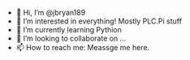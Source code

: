 - 👋 Hi, I’m @jbryan189
- 👀 I’m interested in everything! Mostly PLC.Pi stuff
- 🌱 I’m currently learning Pythion
- 💞️ I’m looking to collaborate on ...
- 📫 How to reach me: Meassge me here.

<!---
jbryan189/jbryan189 is a ✨ special ✨ repository because its `README.md` (this file) appears on your GitHub profile.
You can click the Preview link to take a look at your changes.
--->
